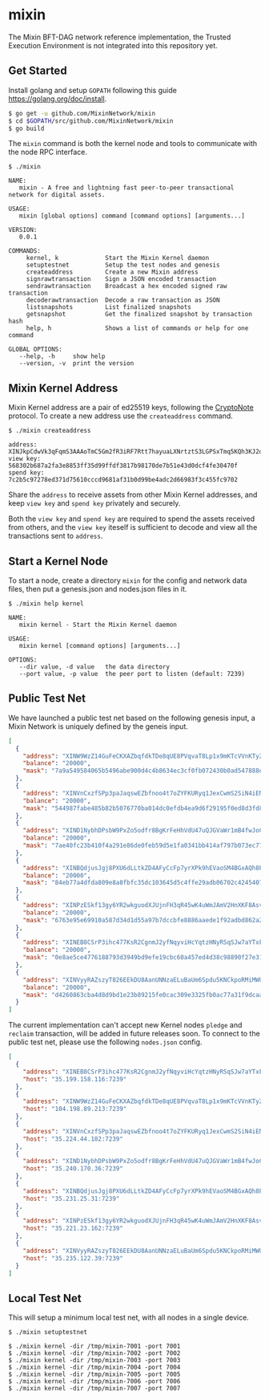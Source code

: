 # mixin

The Mixin BFT-DAG network reference implementation, the Trusted Execution Environment is not integrated into this repository yet.

## Get Started

Install golang and setup `GOPATH` following this guide https://golang.org/doc/install.

```bash
$ go get -u github.com/MixinNetwork/mixin
$ cd $GOPATH/src/github.com/MixinNetwork/mixin
$ go build
```

The `mixin` command is both the kernel node and tools to communicate with the node RPC interface.

```
$ ./mixin 

NAME:
   mixin - A free and lightning fast peer-to-peer transactional network for digital assets.

USAGE:
   mixin [global options] command [command options] [arguments...]

VERSION:
   0.0.1

COMMANDS:
     kernel, k             Start the Mixin Kernel daemon
     setuptestnet          Setup the test nodes and genesis
     createaddress         Create a new Mixin address
     signrawtransaction    Sign a JSON encoded transaction
     sendrawtransaction    Broadcast a hex encoded signed raw transaction
     decoderawtransaction  Decode a raw transaction as JSON
     listsnapshots         List finalized snapshots
     getsnapshot           Get the finalized snapshot by transaction hash
     help, h               Shows a list of commands or help for one command

GLOBAL OPTIONS:
   --help, -h     show help
   --version, -v  print the version
```

## Mixin Kernel Address

Mixin Kernel address are a pair of ed25519 keys, following the [CryptoNote](https://cryptonote.org/standards/) protocol. To create a new address use the `createaddress` command.

```
$ ./mixin createaddress

address:	XINJkpCdwVk3qFqmS3AAAoTmC5Gm2fR3iRF7Rtt7hayuaLXNrtztS3LGPSxTmq5KQh3KJ2qYXYE5a9w8BWXhZAdsJKXqcvUr
view key:	568302b687a2fa3e8853ff35d99ffdf3817b98170de7b51e43d0dcf4fe30470f
spend key:	7c2b5c97278ed371d75610cccd9681af31b0d99be4adc2d66983f3c455fc9702
```

Share the `address` to receive assets from other Mixin Kernel addresses, and keep `view key` and `spend key` privately and securely.

Both the `view key` and `spend key` are required to spend the assets received from others, and the `view key` iteself is sufficient to decode and view all the transactions sent to `address`.

## Start a Kernel Node

To start a node, create a directory `mixin` for the config and network data files, then put a genesis.json and nodes.json files in it.

```
$ ./mixin help kernel

NAME:
   mixin kernel - Start the Mixin Kernel daemon

USAGE:
   mixin kernel [command options] [arguments...]

OPTIONS:
   --dir value, -d value   the data directory
   --port value, -p value  the peer port to listen (default: 7239)
```

## Public Test Net

We have launched a public test net based on the following genesis input, a Mixin Network is uniquely defined by the geneis input.

```json
[
  {
    "address": "XINW9WzZ14GuFeCKXAZbqfdkTDe8qUE8PVqvaT8Lp1x9mKTcVVnKTyZHfqAJUrK6hpcsRz7Fy4w9o99SGFttLX6oGTEgxDDp",
    "balance": "20000",
    "mask": "7a9a549584065b5496abe900d4c4b8634ec3cf0fb072430b0ad547888e6a090b"
  },
  {
    "address": "XINVnCxzfSPp3paJaqswEZbfnoo4t7oZYFKURyq1JexCwmS2SiN4iENGaoyC3w8UvBw6WQi6hLe358x88zZsNiTD4oSvUt7U",
    "balance": "20000",
    "mask": "544987fabe485b82b5076770ba014dc0efdb4ea9d6f29195f0ed8d3fd887b104"
  },
  {
    "address": "XIND1NybhDPsbW9PxZo5odfr8BgKrFeHhVdU47uQJGVaWr1mB4fwJoCBF8pUN6ByFJi8Y9yYYJHFr7iVwpdB8XZpc1MHRgSH",
    "balance": "20000",
    "mask": "7ae40fc23b410f4a291e86de0feb59d5e1fa0341bb414af797b073ec77670f0c"
  },
  {
    "address": "XINBQdjusJgj8PXU6dLLtkZD4AFyCcFp7yrXPk9hEVaoSM4BGxAQh8PRB31d4oPCMGEDKR49wVcGcJBNhjhHBfgufdmzfjYs",
    "balance": "20000",
    "mask": "84eb77a4dfda809e8a8fbfc35dc103645d5c4ffe29adb06702c424540708e90e"
  },
  {
    "address": "XINPzESkf13gy6YR2wkguodXJUjnFH3qR45wK4uWmJAmV2HnXKF8AsvFurv1m8EJMe7NiGsD87VgrDKJNH6hUEhEnjGKEPHd",
    "balance": "20000",
    "mask": "6763e95e69910a587d34d1d55a97b7dccbfe8886aaede1f92adbd862a2ce3306"
  },
  {
    "address": "XINEB8CSrP3ihc477KsR2CgnmJ2yfNqyviHcYqtzHNyRSqSJw7aYTxFehJFmoLr8RVjqWbwhTTfBVtv7pbFpyYwdFXJnu27C",
    "balance": "20000",
    "mask": "0e8ae5ce4776188793d3949bd9efe19cbc60a457ed4d38c98890f27e317d8f01"
  },
  {
    "address": "XINVyyRAZszyT826EEkDU8AanUNNzaELuBaUm6Spdu5KNCkpoRMiMWUjwrqgWhkQfb6yZ8MY1XUGy1nv3q1gCDpL2pkurgxK",
    "balance": "20000",
    "mask": "d4260863cba4d8d9bd1e23b89215fe0cac309e3325fb0ac77a31f9dcaa243c05"
  }
]
```

The current implementation can't accept new Kernel nodes `pledge` and `reclaim` transaction, will be added in future releases soon. To connect to the public test net, please use the following `nodes.json` config.

```json
[
  {
    "address": "XINEB8CSrP3ihc477KsR2CgnmJ2yfNqyviHcYqtzHNyRSqSJw7aYTxFehJFmoLr8RVjqWbwhTTfBVtv7pbFpyYwdFXJnu27C",
    "host": "35.199.158.116:7239"
  },
  {
    "address": "XINW9WzZ14GuFeCKXAZbqfdkTDe8qUE8PVqvaT8Lp1x9mKTcVVnKTyZHfqAJUrK6hpcsRz7Fy4w9o99SGFttLX6oGTEgxDDp",
    "host": "104.198.89.213:7239"
  },
  {
    "address": "XINVnCxzfSPp3paJaqswEZbfnoo4t7oZYFKURyq1JexCwmS2SiN4iENGaoyC3w8UvBw6WQi6hLe358x88zZsNiTD4oSvUt7U",
    "host": "35.224.44.182:7239"
  },
  {
    "address": "XIND1NybhDPsbW9PxZo5odfr8BgKrFeHhVdU47uQJGVaWr1mB4fwJoCBF8pUN6ByFJi8Y9yYYJHFr7iVwpdB8XZpc1MHRgSH",
    "host": "35.240.170.36:7239"
  },
  {
    "address": "XINBQdjusJgj8PXU6dLLtkZD4AFyCcFp7yrXPk9hEVaoSM4BGxAQh8PRB31d4oPCMGEDKR49wVcGcJBNhjhHBfgufdmzfjYs",
    "host": "35.231.25.31:7239"
  },
  {
    "address": "XINPzESkf13gy6YR2wkguodXJUjnFH3qR45wK4uWmJAmV2HnXKF8AsvFurv1m8EJMe7NiGsD87VgrDKJNH6hUEhEnjGKEPHd",
    "host": "35.221.23.162:7239"
  },
  {
    "address": "XINVyyRAZszyT826EEkDU8AanUNNzaELuBaUm6Spdu5KNCkpoRMiMWUjwrqgWhkQfb6yZ8MY1XUGy1nv3q1gCDpL2pkurgxK",
    "host": "35.235.122.39:7239"
  }
]
```

## Local Test Net

This will setup a minimum local test net, with all nodes in a single device.

```
$ ./mixin setuptestnet

$ ./mixin kernel -dir /tmp/mixin-7001 -port 7001
$ ./mixin kernel -dir /tmp/mixin-7002 -port 7002
$ ./mixin kernel -dir /tmp/mixin-7003 -port 7003
$ ./mixin kernel -dir /tmp/mixin-7004 -port 7004
$ ./mixin kernel -dir /tmp/mixin-7005 -port 7005
$ ./mixin kernel -dir /tmp/mixin-7006 -port 7006
$ ./mixin kernel -dir /tmp/mixin-7007 -port 7007
```
